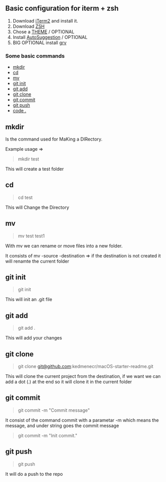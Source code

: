 ## Basic configuration for iterm + zsh

1. Download [iTerm2](https://www.iterm2.com/downloads.html) and install it.
2. Download [ZSH](https://ohmyz.sh/)
3. Chose a [THEME](https://github.com/robbyrussell/oh-my-zsh/wiki/themes) / OPTIONAL
4. Install [AutoSuggestion](https://github.com/zsh-users/zsh-autosuggestions) / OPTIONAL
5. BIG OPTIONAL install [grv](https://github.com/rgburke/grv)



### Some basic commands

 - [mkdir](#mkdir)
 - [cd](#cd)
 - [mv](#mv)
 - [git init](#git-init)
 - [git add](#git-add)
 - [git clone](#git-clone)
 - [git commit](#git-commit)
 - [git push](#git-push)
 - [code .](#code)


## mkdir

Is the command used for MaKing a DIRectory.

Example usage =>

> mkdir test

This will create a test folder

## cd
> cd test

This will Change the Directory

## mv
> mv test test1

With mv we can rename or move files into a new folder.

It consists of mv -source -destination  => if the destination is not created it will renamte the current folder

## git init

> git init

This will init an .git file

## git add

> git add .

This will add your changes

## git clone

> git clone git@github.com:kedmenecr/macOS-starter-readme.git

This will clone the current project from the destination, if we want we can add a dot (.) at the end so it will clone it in the current folder

## git commit

> git commit -m "Commit message"

It consist of the command commit with a parametar -m which means the message, and under string goes the commit message

> git commit -m "Init commit."

## git push

> git push

It will do a push to the repo


